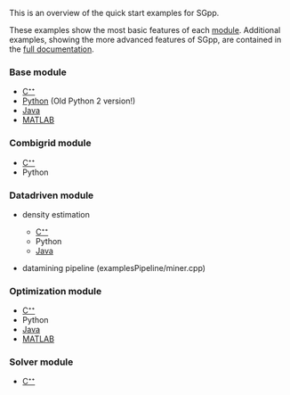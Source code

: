 This is an overview of the quick start examples for SGpp.

These examples show the most basic features of each [module](https://github.com/SGpp/SGpp/wiki/Modules). Additional examples, showing the more advanced features of SGpp, are contained in the [full documentation](http://sgpp.sparsegrids.org/examples.html).

### Base module
* [C⁺⁺](https://github.com/SGpp/SGpp/wiki/Base-quick-start-(C%E2%81%BA%E2%81%BA))
* [Python](https://github.com/SGpp/SGpp/wiki/Base-quick-start-(Python)) (Old Python 2 version!)
* [Java](https://github.com/SGpp/SGpp/wiki/Base-quick-start-(Java))
* [MATLAB](https://github.com/SGpp/SGpp/wiki/Base-quick-start-(MATLAB))

### Combigrid module
* [C⁺⁺](https://github.com/SGpp/SGpp/wiki/Combigrid-quick-start-(C%E2%81%BA%E2%81%BA))
* Python

### Datadriven module
* density estimation
    * [C⁺⁺](https://github.com/SGpp/SGpp/wiki/Datadriven-density-estimation-quick-start-(C%E2%81%BA%E2%81%BA))
    * Python
    * [Java](https://github.com/SGpp/SGpp/wiki/Datadriven-density-estimation-quick-start-(Java))

* datamining pipeline (examplesPipeline/miner.cpp)


### Optimization module
* [C⁺⁺](https://github.com/SGpp/SGpp/wiki/Optimization-quick-start-(C%E2%81%BA%E2%81%BA))
* Python
* [Java](https://github.com/SGpp/SGpp/wiki/Optimization-quick-start-(Java))
* [MATLAB](https://github.com/SGpp/SGpp/wiki/Optimization-quick-start-(MATLAB))

### Solver module
* [C⁺⁺](https://github.com/SGpp/SGpp/wiki/Solver-quick-start-(C%E2%81%BA%E2%81%BA))


